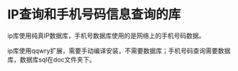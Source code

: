 # IP查询和手机号码信息查询的库 #
ip库使用纯真IP数据库，手机号数据库使用的是网络上的手机号码数据。

ip库使用qqwry扩展，需要手动编译安装，不需要数据库；手机号码查询需要数据库，数据库sql在doc文件夹下。